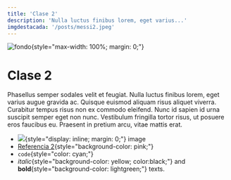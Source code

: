 ```yaml
---
title: 'Clase 2'
description: 'Nulla luctus finibus lorem, eget varius...'
imgdestacada: '/posts/messi2.jpeg'
---
```

![fondo](/posts/messi2.jpeg){style="max-width: 100%; margin: 0;"}

# Clase 2

Phasellus semper sodales velit et feugiat. Nulla luctus finibus lorem, eget varius augue gravida ac. Quisque euismod aliquam risus aliquet viverra. Curabitur tempus risus non ex commodo eleifend. Nunc id sapien id urna suscipit semper eget non nunc. Vestibulum fringilla tortor risus, ut posuere eros faucibus eu. Praesent in pretium arcu, vitae mattis erat.

- ![](/favicon.ico){style="display: inline; margin: 0;"} image
- [Referencia 2](/referencias/referencia2){style="background-color: pink;"}
- `code`{style="color: cyan;"}
- _italic_{style="background-color: yellow; color:black;"} and **bold**{style="background-color: lightgreen;"} texts.